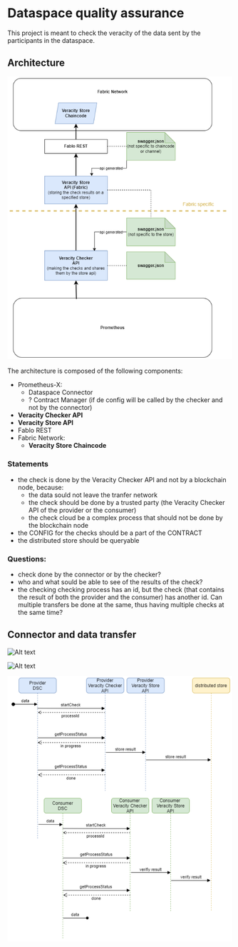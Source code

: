 # Dataspace quality assurance

This project is meant to check the veracity of the data sent by the participants in the dataspace.

## Architecture

![Alt text](./docs/figures/architecture.drawio.png)


The architecture is composed of the following components:

- Prometheus-X: 
    - Dataspace Connector
    - ? Contract Manager (if de config will be called by the checker and not by the connector)
- **Veracity Checker API**
- **Veracity Store API**
- Fablo REST
- Fabric Network:
    - **Veracity Store Chaincode**

### Statements
- the check is done by the Veracity Checker API and not by a blockchain node, because:
    - the data sould not leave the tranfer network
    - the check should be done by a trusted party (the Veracity Checker API of the provider or the consumer)
    - the check cloud be a complex process that should not be done by the blockchain node
- the CONFIG for the checks should be a part of the CONTRACT
- the distributed store should be queryable

### Questions:
- check done by the connector or by the checker?
- who and what sould be able to see of the results of the check?
- the checking checking process has an id, but the check (that contains the result of both the provider and the consumer) has another id. Can multiple transfers be done at the same, thus having multiple checks at the same time?


## Connector and data transfer 

![Alt text](https://raw.githubusercontent.com/Prometheus-X-association/dataspace-connector/main/docs/diagrams/high-level.svg)

![Alt text](https://raw.githubusercontent.com/Prometheus-X-association/dataspace-connector/main/docs/diagrams/non-personal-data-exchange.svg)

![Alt text](docs/figures/check-call.drawio.png)
